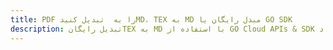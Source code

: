 ---title: PDF را به  تبدیل کنیدMD، TEX به MD مبدل رایگان یا GO SDKdescription: تبدیل رایگانTEX به MD با استفاده از GO Cloud APIs & SDK همچنین اسناد PDF را در Cloud ایجاد، ویرایش و رندر کنید.---